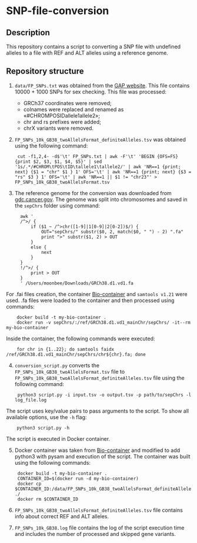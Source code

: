 # SNP-file-conversion

## Description

This repository contains a script to converting a SNP file with undefined alleles to a file with REF and ALT alleles using a reference genome.

## Repository structure

1. `data/FP_SNPs.txt` was obtained from the [GAP website](http://www.ncbi.nlm.nih.gov/projects/gap/cgi-bin/GetZip.cgi?zip_name=GRAF_files.zip).
This file contains 10000 + 1000 SNPs for sex checking. This file was processed:

   - GRCh37 coordinates were removed;
   - colnames were replaced and renamed as «#CHROM<TAB>POS<TAB>ID<TAB>allele1<TAB>allele2»;
   - chr and rs prefixes were added;
   - chrX variants were removed.


2. `FP_SNPs_10k_GB38_twoAllelsFormat_definiteAlleles.tsv` was obtained using the following command:

        cut -f1,2,4- -d$'\t' FP_SNPs.txt | awk -F'\t' 'BEGIN {OFS=FS} {print $2, $3, $1, $4, $5}' | sed '1s/.*/#CHROM\tPOS\tID\tallele1\tallele2/' | awk 'NR==1 {print; next} {$1 = "chr" $1 } 1' OFS='\t' | awk 'NR==1 {print; next} {$3 = "rs" $3 } 1' OFS='\t' | awk 'NR==1 || $1 != "chr23"' > FP_SNPs_10k_GB38_twoAllelsFormat.tsv


3. The reference genome for the conversion was downloaded from [gdc.cancer.gov](https://api.gdc.cancer.gov/data/254f697d-310d-4d7d-a27b-27fbf767a834).
The genome was split into chromosomes and saved in the `sepChrs` folder using command:

         awk '
         /^>/ {
             if ($1 ~ /^>chr([1-9]|1[0-9]|2[0-2])$/) {
                 OUT="sepChrs/" substr($0, 2, match($0, " ") - 2) ".fa"
                 print ">" substr($1, 2) > OUT
             }
             else {
                 next
             }
         }
         !/^>/ {
             print > OUT
         }
         ' /Users/moonbee/Downloads/GRCh38.d1.vd1.fa

For .fai files creation, the container [Bio-container](https://github.com/EugeneShchoka/Bio-container) and `samtools v1.21` were used.
.fa files were loaded to the container and then processed using commands:

        docker build -t my-bio-container .
        docker run -v sepChrs/:/ref/GRCh38.d1.vd1_mainChr/sepChrs/ -it--rm my-bio-container

Inside the container, the following commands were executed:

        for chr in {1..22}; do samtools faidx /ref/GRCh38.d1.vd1_mainChr/sepChrs/chr${chr}.fa; done


4. `conversion_script.py` converts the `FP_SNPs_10k_GB38_twoAllelsFormat.tsv` file to `FP_SNPs_10k_GB38_twoAllelsFormat_definiteAlleles.tsv` file using the following command:

        python3 script.py -i input.tsv -o output.tsv -p path/to/sepChrs -l log_file.log

The script uses key/value pairs to pass arguments to the script. To show all available options, use the `-h` flag:

        python3 script.py -h

The script is executed in Docker container.


5. Docker container was taken from [Bio-container](https://github.com/EugeneShchoka/Bio-container) and modified to add python3 with pysam and execution of the script.
The container was built using the following commands:

        docker build -t my-bio-container .
        CONTAINER_ID=$(docker run -d my-bio-container)
        docker cp $CONTAINER_ID:/data/FP_SNPs_10k_GB38_twoAllelsFormat_definiteAlleles.tsv ./
        docker rm $CONTAINER_ID

6. `FP_SNPs_10k_GB38_twoAllelsFormat_definiteAlleles.tsv` file contains info about correct REF and ALT alleles.

7. `FP_SNPs_10k_GB38.log` file contains the log of the script execution time and includes the number of processed and skipped gene variants.